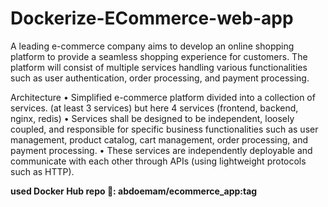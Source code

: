 # Dockerize-ECommerce-web-app
A leading e-commerce company aims to develop an online shopping platform to provide a seamless shopping experience for customers. The platform will consist of multiple services handling various functionalities such as user authentication, order processing, and payment processing.  

Architecture • Simplified e-commerce platform divided into a collection of services. (at least 3 services) but here 4 services (frontend, backend, nginx, redis) • Services shall be designed to be independent, loosely coupled, and responsible for specific business functionalities such as user management, product catalog, cart management, order processing, and payment processing. • These services are independently deployable and communicate with each other through APIs (using lightweight protocols such as HTTP).

**used Docker Hub repo :whale:: abdoemam/ecommerce_app:tag**
